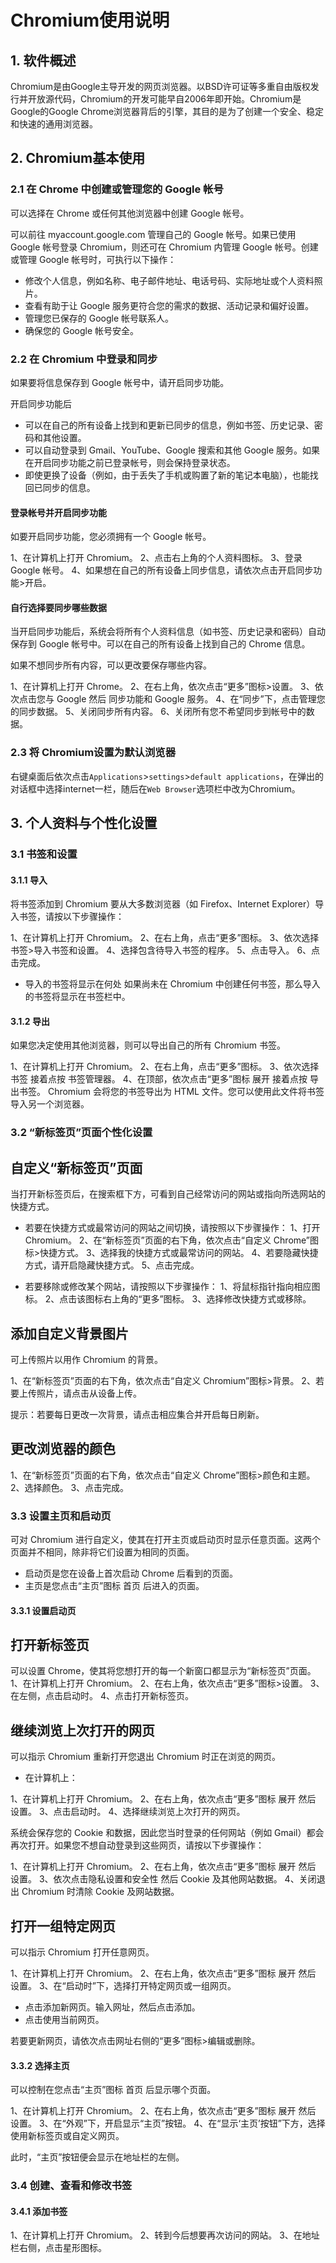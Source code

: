 # Chromium使用说明

## 1. 软件概述

Chromium是由Google主导开发的网页浏览器。以BSD许可证等多重自由版权发行并开放源代码，Chromium的开发可能早自2006年即开始。Chromium是Google的Google Chrome浏览器背后的引擎，其目的是为了创建一个安全、稳定和快速的通用浏览器。

## 2. Chromium基本使用

### 2.1 在 Chrome 中创建或管理您的 Google 帐号

可以选择在 Chrome 或任何其他浏览器中创建 Google 帐号。

可以前往 myaccount.google.com 管理自己的 Google 帐号。如果已使用 Google 帐号登录 Chromium，则还可在 Chromium 内管理 Google 帐号。创建或管理 Google 帐号时，可执行以下操作：

- 修改个人信息，例如名称、电子邮件地址、电话号码、实际地址或个人资料照片。
- 查看有助于让 Google 服务更符合您的需求的数据、活动记录和偏好设置。
- 管理您已保存的 Google 帐号联系人。
- 确保您的 Google 帐号安全。

### 2.2 在 Chromium 中登录和同步

如果要将信息保存到 Google 帐号中，请开启同步功能。

开启同步功能后
- 可以在自己的所有设备上找到和更新已同步的信息，例如书签、历史记录、密码和其他设置。
- 可以自动登录到 Gmail、YouTube、Google 搜索和其他 Google 服务。如果在开启同步功能之前已登录帐号，则会保持登录状态。
- 即使更换了设备（例如，由于丢失了手机或购置了新的笔记本电脑），也能找回已同步的信息。

#### 登录帐号并开启同步功能

如要开启同步功能，您必须拥有一个 Google 帐号。

1、在计算机上打开 Chromium。
2、点击右上角的个人资料图标。
3、登录Google 帐号。
4、如果想在自己的所有设备上同步信息，请依次点击开启同步功能>开启。

#### 自行选择要同步哪些数据

当开启同步功能后，系统会将所有个人资料信息（如书签、历史记录和密码）自动保存到 Google 帐号中。可以在自己的所有设备上找到自己的 Chrome 信息。

如果不想同步所有内容，可以更改要保存哪些内容。

1、在计算机上打开 Chrome。
2、在右上角，依次点击“更多”图标>设置。
3、依次点击您与 Google 然后 同步功能和 Google 服务。
4、在“同步”下，点击管理您的同步数据。
5、关闭同步所有内容。
6、关闭所有您不希望同步到帐号中的数据。

### 2.3 将 Chromium设置为默认浏览器

右键桌面后依次点击`Applications`>`settings`>`default applications`，在弹出的对话框中选择internet一栏，随后在`Web Browser`选项栏中改为Chromium。

## 3. 个人资料与个性化设置

### 3.1 书签和设置

#### 3.1.1 导入

将书签添加到 Chromium
要从大多数浏览器（如 Firefox、Internet Explorer）导入书签，请按以下步骤操作：

1、在计算机上打开 Chromium。
2、在右上角，点击“更多”图标。
3、依次选择书签>导入书签和设置。
4、选择包含待导入书签的程序。
5、点击导入。
6、点击完成。

- 导入的书签将显示在何处
如果尚未在 Chromium 中创建任何书签，那么导入的书签将显示在书签栏中。

#### 3.1.2 导出
如果您决定使用其他浏览器，则可以导出自己的所有 Chromium 书签。

1、在计算机上打开 Chromium。
2、在右上角，点击“更多”图标。
3、依次选择书签 接着点按 书签管理器。
4、在顶部，依次点击“更多”图标 展开 接着点按 导出书签。
Chromium 会将您的书签导出为 HTML 文件。您可以使用此文件将书签导入另一个浏览器。

### 3.2 “新标签页”页面个性化设置

## 自定义“新标签页”页面 ##

当打开新标签页后，在搜索框下方，可看到自己经常访问的网站或指向所选网站的快捷方式。

- 若要在快捷方式或最常访问的网站之间切换，请按照以下步骤操作：
1、打开 Chromium。
2、在“新标签页”页面的右下角，依次点击“自定义 Chrome”图标>快捷方式。
3、选择我的快捷方式或最常访问的网站。
4、若要隐藏快捷方式，请开启隐藏快捷方式。
5、点击完成。

- 若要移除或修改某个网站，请按照以下步骤操作：
1、将鼠标指针指向相应图标。
2、点击该图标右上角的“更多”图标。
3、选择修改快捷方式或移除。

## 添加自定义背景图片 ## 

可上传照片以用作 Chromium 的背景。

1、在“新标签页”页面的右下角，依次点击“自定义 Chromium”图标>背景。
2、若要上传照片，请点击从设备上传。

提示：若要每日更改一次背景，请点击相应集合并开启每日刷新。

## 更改浏览器的颜色 ##

1、在“新标签页”页面的右下角，依次点击“自定义 Chrome”图标>颜色和主题。
2、选择颜色。
3、点击完成。

### 3.3 设置主页和启动页

可对 Chromium 进行自定义，使其在打开主页或启动页时显示任意页面。这两个页面并不相同，除非将它们设置为相同的页面。

- 启动页是您在设备上首次启动 Chrome 后看到的页面。
- 主页是您点击“主页”图标 首页 后进入的页面。

#### 3.3.1 设置启动页

## 打开新标签页 ##

可以设置 Chrome，使其将您想打开的每一个新窗口都显示为“新标签页”页面。
1、在计算机上打开 Chromium。
2、在右上角，依次点击“更多”图标>设置。
3、在左侧，点击启动时。
4、点击打开新标签页。

## 继续浏览上次打开的网页 ##

可以指示 Chromium 重新打开您退出 Chromium 时正在浏览的网页。

- 在计算机上：

1、在计算机上打开 Chromium。
2、在右上角，依次点击“更多”图标 展开 然后 设置。
3、点击启动时。
4、选择继续浏览上次打开的网页。

系统会保存您的 Cookie 和数据，因此您当时登录的任何网站（例如 Gmail）都会再次打开。如果您不想自动登录到这些网页，请按以下步骤操作：

1、在计算机上打开 Chromium。
2、在右上角，依次点击“更多”图标 展开 然后 设置。
3、依次点击隐私设置和安全性 然后 Cookie 及其他网站数据。
4、关闭退出 Chromium 时清除 Cookie 及网站数据。

## 打开一组特定网页 ##

可以指示 Chromium 打开任意网页。

1、在计算机上打开 Chromium。
2、在右上角，依次点击“更多”图标 展开 然后 设置。
3、在“启动时”下，选择打开特定网页或一组网页。
- 点击添加新网页。输入网址，然后点击添加。
- 点击使用当前网页。

若要更新网页，请依次点击网址右侧的“更多”图标>编辑或删除。

#### 3.3.2 选择主页

可以控制在您点击“主页”图标 首页 后显示哪个页面。

1、在计算机上打开 Chromium。
2、在右上角，依次点击“更多”图标 展开 然后 设置。
3、在“外观”下，开启显示“主页”按钮。
4、在“显示‘主页’按钮”下方，选择使用新标签页或自定义网页。

此时，“主页”按钮便会显示在地址栏的左侧。

### 3.4 创建、查看和修改书签

#### 3.4.1 添加书签

1、在计算机上打开 Chromium。
2、转到今后想要再次访问的网站。
3、在地址栏右侧，点击星形图标。

